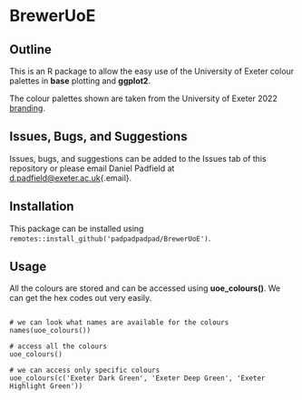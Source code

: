 # BrewerUoE

<!-- badges: start -->

<!-- badges: end -->

## Outline

This is an R package to allow the easy use of the University of Exeter colour palettes in **base** plotting and **ggplot2**.

The colour palettes shown are taken from the University of Exeter 2022 [branding](https://brand.exeter.ac.uk/colour/).

## Issues, Bugs, and Suggestions

Issues, bugs, and suggestions can be added to the Issues tab of this repository or please email Daniel Padfield at [d.padfield\@exeter.ac.uk](mailto:d.padfield@exeter.ac.uk){.email}.

## Installation

This package can be installed using `remotes::install_github('padpadpadpad/BrewerUoE')`.

## Usage

All the colours are stored and can be accessed using **uoe_colours()**. We can get the hex codes out very easily.

```{r}

# we can look what names are available for the colours
names(uoe_colours())

# access all the colours
uoe_colours()

# we can access only specific colours
uoe_colours(c('Exeter Dark Green', 'Exeter Deep Green', 'Exeter Highlight Green'))

```
